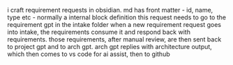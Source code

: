 i craft requirement requests in obsidian.
md has front matter - id, name, type etc - normally a internal block definition
this request needs to go to the requirement gpt in the intake folder
when a new requirement request goes into intake, the requirements consume it and respond back with requirements. those requirements, after manual review, are then sent back to project gpt and to arch gpt. arch gpt replies with architecture output, which then comes to vs code for ai assist, then to github